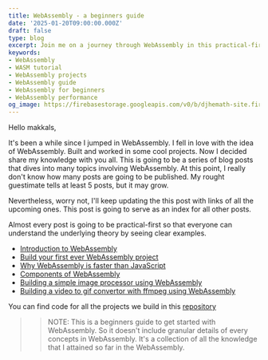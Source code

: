 ```yaml
---
title: WebAssembly - a beginners guide
date: '2025-01-20T09:00:00.000Z'
draft: false
type: blog
excerpt: Join me on a journey through WebAssembly in this practical-first blog series. From building your first WebAssembly project to understanding its components, I'll guide you step-by-step. Check out the repository for hands-on demos and examples!
keywords:
- WebAssembly
- WASM tutorial
- WebAssembly projects
- WebAssembly guide
- WebAssembly for beginners
- WebAssembly performance
og_image: https://firebasestorage.googleapis.com/v0/b/djhemath-site.firebasestorage.app/o/blogs%2Fwebassembly%2Fog-webassembly-a-beginners-guide.png?alt=media&token=3c1efb33-6095-4c77-896a-ededc96a9968
---
```


Hello makkals,

It's been a while since I jumped in WebAssembly. I fell in love with the idea of WebAssembly. Built and worked in some cool projects. Now I decided share my knowledge with you all. This is going to be a series of blog posts that dives into many topics involving WebAssembly. At this point, I really don't know how many posts are going to be published. My rought guestimate tells at least 5 posts, but it may grow.

Nevertheless, worry not, I'll keep updating the this post with links of all the upcoming ones. This post is going to serve as an index for all other posts.

Almost every post is going to be practical-first so that everyone can understand the underlying theory by seeing clear examples.

- [Introduction to WebAssembly](/blog/webassembly/introduction-to-webassembly)
- [Build your first ever WebAssembly project](/blog/webassembly/build-your-first-webassembly-project)
- [Why WebAssembly is faster than JavaScript](/blog/webassembly/why-webassembly-is-faster-than-javascript)
- [Components of WebAssembly](/blog/webassembly/components-of-webassembly)
- [Building a simple image processor using WebAssembly](/blog/webassembly/build-image-processor-application-with-webassembly)
- [Building a video to gif convertor with ffmpeg using WebAssembly](/blog/webassembly/build-video-to-gif-converter-with-ffpmeg-webassembly)

You can find code for all the projects we build in this [repository](https://github.com/djhemath/Webassembly-demos)

>> NOTE: This is a beginners guide to get started with WebAssembly. So it doesn't include granular details of every concepts in WebAssembly. It's a collection of all the knowledge that I attained so far in the WebAssembly.